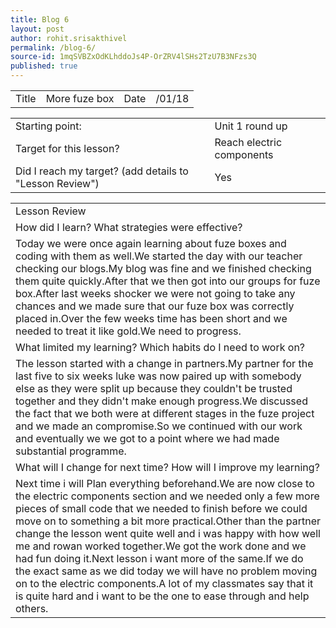 ```yaml
---
title: Blog 6
layout: post
author: rohit.srisakthivel
permalink: /blog-6/
source-id: 1mqSVBZxOdKLhddoJs4P-OrZRV4lSHs2TzU7B3NFzs3Q
published: true
---
```

<table>
  <tr>
    <td>Title</td>
    <td>More fuze box</td>
    <td>Date</td>
    <td>/01/18</td>
  </tr>
</table>


<table>
  <tr>
    <td>Starting point:</td>
    <td>Unit  1 round up</td>
  </tr>
  <tr>
    <td>Target for this lesson?</td>
    <td>Reach electric components</td>
  </tr>
  <tr>
    <td>Did I reach my target? 
(add details to "Lesson Review")</td>
    <td> Yes </td>
  </tr>
</table>


<table>
  <tr>
    <td>Lesson Review</td>
  </tr>
  <tr>
    <td>How did I learn? What strategies were effective? </td>
  </tr>
  <tr>
    <td>Today we were once again learning about fuze boxes and coding with them as well.We started the day with our teacher checking our blogs.My blog was fine and we finished checking them quite quickly.After that we then got into our groups for fuze box.After last weeks shocker we were not going to take any chances and we made sure that our fuze box was correctly placed in.Over the few weeks time has been short and we needed to treat it like gold.We need to progress.</td>
  </tr>
  <tr>
    <td>What limited my learning? Which habits do I need to work on? </td>
  </tr>
  <tr>
    <td>The lesson started with a change in partners.My partner for the last five to six weeks luke was now paired up with somebody else as they were split up because they couldn't be trusted together and they didn't make enough progress.We discussed the fact that we both were at different stages in the fuze project and we made an compromise.So we continued with our work and eventually we we got to a point where we had made substantial programme.</td>
  </tr>
  <tr>
    <td>What will I change for next time? How will I improve my learning?</td>
  </tr>
  <tr>
    <td>Next time i will Plan everything beforehand.We are now close to the electric components section and we needed only a few more pieces of small code that we needed to finish before we could move on to something a bit more practical.Other than the partner change the lesson went quite well and i was happy with how well me and rowan worked together.We got the work done and we had fun doing it.Next lesson i want more of the same.If we do the exact same as we did today we will have no problem moving on to the electric components.A lot of my classmates say that it is quite hard and i want to be the one to ease through and help others.</td>
  </tr>
</table>


